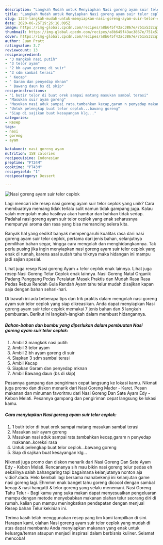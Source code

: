 ```yaml
---
description: "Langkah Mudah untuk Menyiapkan Nasi goreng ayam suir telor ceplok, Lezat Sekali"
title: "Langkah Mudah untuk Menyiapkan Nasi goreng ayam suir telor ceplok, Lezat Sekali"
slug: 1324-langkah-mudah-untuk-menyiapkan-nasi-goreng-ayam-suir-telor-ceplok-lezat-sekali
date: 2020-06-26T19:26:18.095Z
image: https://img-global.cpcdn.com/recipes/a8b645f43ac3867e/751x532cq70/nasi-goreng-ayam-suir-telor-ceplok-foto-resep-utama.jpg
thumbnail: https://img-global.cpcdn.com/recipes/a8b645f43ac3867e/751x532cq70/nasi-goreng-ayam-suir-telor-ceplok-foto-resep-utama.jpg
cover: https://img-global.cpcdn.com/recipes/a8b645f43ac3867e/751x532cq70/nasi-goreng-ayam-suir-telor-ceplok-foto-resep-utama.jpg
author: Juan Pratt
ratingvalue: 3.7
reviewcount: 13
recipeingredient:
- "3 mangkok nasi putih"
- "3 telor ayam"
- "2 bh ayam goreng di suir"
- "3 sdm sambal terasi"
- " Kecap"
- " Garam dan penyedap mknan"
- " Bawang daun bs di skip"
recipeinstructions:
- "1 butir telor di buat orek sampai matang masukan sambal terasi"
- "Masukan suir ayam goreng"
- "Masukan nasi aduk sampai rata.tambahkan kecap,garam n penyedap makanan..koreksi rasa"
- "Untuk pelengkap buat telor ceplok...bawang goreng"
- "Siap di sajikan buat kesayangan klg..."
categories:
- Resep
tags:
- nasi
- goreng
- ayam

katakunci: nasi goreng ayam 
nutrition: 158 calories
recipecuisine: Indonesian
preptime: "PT24M"
cooktime: "PT43M"
recipeyield: "1"
recipecategory: Dessert

---
```



![Nasi goreng ayam suir telor ceplok](https://img-global.cpcdn.com/recipes/a8b645f43ac3867e/751x532cq70/nasi-goreng-ayam-suir-telor-ceplok-foto-resep-utama.jpg)

Lagi mencari ide resep nasi goreng ayam suir telor ceplok yang unik? Cara membuatnya memang tidak terlalu sulit namun tidak gampang juga. Kalau salah mengolah maka hasilnya akan hambar dan bahkan tidak sedap. Padahal nasi goreng ayam suir telor ceplok yang enak seharusnya mempunyai aroma dan rasa yang bisa memancing selera kita.

Banyak hal yang sedikit banyak mempengaruhi kualitas rasa dari nasi goreng ayam suir telor ceplok, pertama dari jenis bahan, selanjutnya pemilihan bahan segar, hingga cara mengolah dan menghidangkannya. Tak perlu pusing jika ingin menyiapkan nasi goreng ayam suir telor ceplok yang enak di rumah, karena asal sudah tahu triknya maka hidangan ini mampu jadi sajian spesial.

Lihat juga resep Nasi goreng Ayam + telor ceplok enak lainnya. Lihat juga resep Nasi Goreng Telur Ceplok enak lainnya. Nasi Goreng Natal Organik Padang Panggang Pedas Peralatan Masak Praktis dan Mudah Rasa Rasa Pedas Rebus Rendah Gula Rendah Ayam tahu telur mudah disajikan kapan saja dengan bahan sehari-hari.


Di bawah ini ada beberapa tips dan trik praktis dalam mengolah nasi goreng ayam suir telor ceplok yang siap dikreasikan. Anda dapat menyiapkan Nasi goreng ayam suir telor ceplok memakai 7 jenis bahan dan 5 langkah pembuatan. Berikut ini langkah-langkah dalam membuat hidangannya.

<!--inarticleads1-->

##### Bahan-bahan dan bumbu yang diperlukan dalam pembuatan Nasi goreng ayam suir telor ceplok:

1. Ambil 3 mangkok nasi putih
1. Ambil 3 telor ayam
1. Ambil 2 bh ayam goreng di suir
1. Siapkan 3 sdm sambal terasi
1. Ambil  Kecap
1. Siapkan  Garam dan penyedap mknan
1. Ambil  Bawang daun (bs di skip)


Pesannya gampang dan pengiriman cepat langsung ke lokasi kamu. Nikmati juga promo dan diskon menarik dari Nasi Goreng Mader - Karet. Pesan makanan dan minuman favoritmu dari Nasi Goreng Dan Sate Ayam Edy - Kebon Melati. Pesannya gampang dan pengiriman cepat langsung ke lokasi kamu. 

<!--inarticleads2-->

##### Cara menyiapkan Nasi goreng ayam suir telor ceplok:

1. 1 butir telor di buat orek sampai matang masukan sambal terasi
1. Masukan suir ayam goreng
1. Masukan nasi aduk sampai rata.tambahkan kecap,garam n penyedap makanan..koreksi rasa
1. Untuk pelengkap buat telor ceplok...bawang goreng
1. Siap di sajikan buat kesayangan klg...


Nikmati juga promo dan diskon menarik dari Nasi Goreng Dan Sate Ayam Edy - Kebon Melati. Rencananya sih mau bikin nasi goreng telur pedas eh sekalinya salah bahangaring tapi bagaimana kelanjutanya nonton aja vidio?.dada. Helo kembali lagi bersama manabekenji ini kelanjutan game nasi goreng lagi. Ehmmm enak banget tahu goreng dicocol dengan sambal kecap &amp; nasi hangattt &amp; telor goreng yang selalu menemani. Nasi Goreng Tahu Telur - Bagi kamu yang suka makan dapat menyesuaikan pengeluaran mampu dengan metode menyebabkan makanan olahan telur seorang diri di rumah. kalian pun mampu meningkatkan pendapatan dengan menjual Resep bahan Telur kekinian ini. 

Terima kasih telah menggunakan resep yang tim kami tampilkan di sini. Harapan kami, olahan Nasi goreng ayam suir telor ceplok yang mudah di atas dapat membantu Anda menyiapkan makanan yang enak untuk keluarga/teman ataupun menjadi inspirasi dalam berbisnis kuliner. Selamat mencoba!
